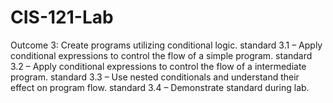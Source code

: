 # CIS-121-Lab


Outcome 3: Create programs utilizing conditional logic.
standard 3.1 – Apply conditional expressions to control the flow of a simple program.
standard 3.2 – Apply conditional expressions to control the flow of a intermediate program.
standard 3.3 – Use nested conditionals and understand their effect on program flow.
standard 3.4 – Demonstrate standard during lab.

